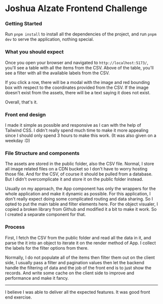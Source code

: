 
# Joshua Alzate Frontend Challenge

### Getting Started

Run `pnpm install` to install all the dependencies of the project, and run `pnpm dev` to serve the application, nothing special.


### What you should expect
Once you open your browser and navigated to `http://localhost:5173/`, you'll see a table with all the items from the CSV. Above of the table, you'll see a filter with all the available labels from the CSV.

If you click a row, there will be a modal with the image and red bounding box with respect to the coordinates provided from the CSV. If the image doesn't exist from the assets, there will be a text saying it does not exist.

Overall, that's it.

### Front end design

I made it simple as possible and responsive as I can with the help of Tailwind CSS. I didn't really spend much time to make it more appealing since I should only spend 3 hours to make this work. (It was also given on a weekday :D)

### File Structure and components
The assets are stored in the public folder, also the CSV file. Normal, I store all image related files on a CDN bucket so I don't have to worry hosting those file. And for the CSV, of course it should be pulled from a database. But I didn't overcomplicate it and store it on the public folder instead.

Usually on my approach, the App component has only the wrappers for the whole application and make it dynamic as possible. For this application, I don't really expect doing some complicated routing and data sharing. So I opted to put the main table and filter elements here. For the object visualer, I copied a broken library from Github and modified it a bit to make it work. So I created a separate component for that.

### Process
First, I fetch the CSV from the public folder and read all the data in it, and parse the it into an object to iterate it on the render method of App. I collect the labels for the filter options from there.

Normally, I do not populate all of the items then filter them out on the client side, I usually pass a filter and pagination values then let the backend handle the filtering of data and the job of the front end is to just show the records. And write some cache on the client side to improve and performance and make it fancy.

***


I believe I was able to deliver all the expected features. It was good front end exercise.
